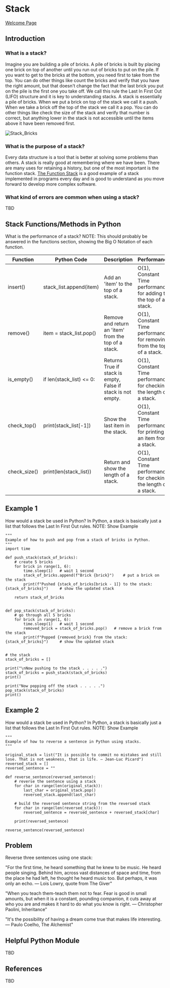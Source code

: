 # Stack

[Welcome Page](https://github.com/Morthais/data_structure_final/blob/main/0-welcome.md)

## Introduction

### What is a stack? 

Imagine you are building a pile of bricks. A pile of bricks is built by placing one brick on top of another until you run out of bricks to put on the pile. If you want to get to the bricks at the bottom, you need first to take from the top. You can do other things like count the bricks and verify that you have the right amount, but that doesn't change the fact that the last brick you put on the pile is the first one you take off. We call this rule the Last In First Out (LIFO) structure and it is key to understanding stacks. A stack is essentially a pile of bricks. When we put a brick on top of the stack we call it a push. When we take a brick off the top of the stack we call it a pop. You can do other things like check the size of the stack and verify that number is correct, but anything lower in the stack is not accessible until the items above it have been removed first.

![Stack_Bricks](https://user-images.githubusercontent.com/60240900/159603777-fec80413-e7cc-4520-b175-f827365ad152.png)

### What is the purpose of a stack? 

Every data structure is a tool that is better at solving some problems than others. A stack is really good at remembering where we have been. There are many uses for retaining a history, but one of the most important is the function stack. [The Function Stack]() is a good example of a stack implemented in programs every day and is good to understand as you move forward to develop more complex software.

### What kind of errors are common when using a stack?

TBD

## Stack Functions/Methods in Python

What is the performance of a stack? NOTE: This should probably be answered in the functions section, showing the Big O Notation of each function.

|Function|Python Code|Description|Performance|
|---|---|---|---|
|insert()|stack_list.append(item)|Add an 'item' to the top of a stack.|O(1), Constant Time performance for adding to the top of a stack.|
|remove()|item = stack_list.pop()|Remove and return an 'item' from the top of a stack.|O(1), Constant Time performance for removing from the top of a stack.|
|is_empty()|if len(stack_list) <= 0:|Returns True if stack is empty, False if stack is not empty.|O(1), Constant Time performance for checking the length of a stack.|
|check_top()|print(stack_list[-1])|Show the last item in the stack.|O(1), Constant Time performance for printing an item from a stack.|
|check_size()|print(len(stack_list))|Return and show the length of a stack.|O(1), Constant Time performance for checking the length of a stack.|

## Example 1

How would a stack be used in Python? In Python, a stack is basically just a list that follows the Last In First Out rules. NOTE: Show Example

```
"""
Example of how to push and pop from a stack of bricks in Python.
"""
import time

def push_stack(stack_of_bricks):
    # create 5 bricks
    for brick in range(1, 6):
        time.sleep(1)   # wait 1 second
        stack_of_bricks.append(f"Brick {brick}")    # put a brick on the stack
        print(f"Pushed {stack_of_bricks[brick - 1]} to the stack: {stack_of_bricks}")     # show the updated stack
    
    return stack_of_bricks


def pop_stack(stack_of_bricks):
    # go through all 5 bricks
    for brick in range(1, 6):
        time.sleep(1)   # wait 1 second
        removed_brick = stack_of_bricks.pop()   # remove a brick from the stack
        print(f"Popped {removed_brick} from the stack: {stack_of_bricks}")     # show the updated stack


# the stack
stack_of_bricks = []

print("\nNow pushing to the stack . . . . .")
stack_of_bricks = push_stack(stack_of_bricks)
print()

print("Now popping off the stack . . . . .")
pop_stack(stack_of_bricks)
print()
```

## Example 2

How would a stack be used in Python? In Python, a stack is basically just a list that follows the Last In First Out rules. NOTE: Show Example

```
"""
Example of how to reverse a sentence in Python using stacks.
"""

original_stack = list("It is possible to commit no mistakes and still lose. That is not weakness, that is life. ― Jean-Luc Picard")
reversed_stack = []
reversed_sentence = ""

def reverse_sentence(reversed_sentence):
    # reverse the sentence using a stack
    for char in range(len(original_stack)):
        last_char = original_stack.pop()
        reversed_stack.append(last_char)

    # build the reversed sentence string from the reversed stack
    for char in range(len(reversed_stack)):
        reversed_sentence = reversed_sentence + reversed_stack[char]

    print(reversed_sentence)

reverse_sentence(reversed_sentence)
```

## Problem

Reverse three sentences using one stack:

"For the first time, he heard something that he knew to be music. He heard people singing. Behind him, across vast distances of space and time, from the place he had left, he thought he heard music too. But perhaps, it was only an echo. ― Lois Lowry, quote from The Giver"

"When you teach them-teach them not to fear. Fear is good in small amounts, but when it is a constant, pounding companion, it cuts away at who you are and makes it hard to do what you know is right. ― Christopher Paolini, Inheritance"

"It's the possibility of having a dream come true that makes life interesting. ― Paulo Coelho, The Alchemist"

## Helpful Python Module

TBD

## References

TBD
